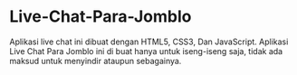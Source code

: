 # Live-Chat-Para-Jomblo
Aplikasi live chat ini dibuat dengan HTML5, CSS3, Dan JavaScript. Aplikasi Live Chat Para Jomblo ini di buat hanya untuk iseng-iseng saja, tidak ada maksud untuk menyindir ataupun sebagainya.
